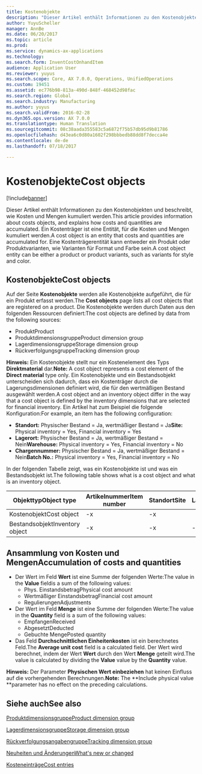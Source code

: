```yaml
---
title: Kostenobjekte
description: "Dieser Artikel enthält Informationen zu den Kostenobjekten und beschreibt, wie Kosten und Mengen kumuliert werden. Ein Kostenträger ist eine Entität, für die Kosten und Mengen kumuliert werden. Eine Kostenträgerentität kann entweder ein Produkt oder Produktvarianten, wie Varianten für Format und Farbe sein."
author: YuyuScheller
manager: AnnBe
ms.date: 06/20/2017
ms.topic: article
ms.prod: 
ms.service: dynamics-ax-applications
ms.technology: 
ms.search.form: InventCostOnhandItem
audience: Application User
ms.reviewer: yuyus
ms.search.scope: Core, AX 7.0.0, Operations, UnifiedOperations
ms.custom: 19451
ms.assetid: ec776b98-813a-490d-848f-468452d98fac
ms.search.region: Global
ms.search.industry: Manufacturing
ms.author: yuyus
ms.search.validFrom: 2016-02-28
ms.dyn365.ops.version: AX 7.0.0
ms.translationtype: Human Translation
ms.sourcegitcommit: 08c38aada355583c5a6872f75b57db95d9b81786
ms.openlocfilehash: d43ea6c0d80a1602f298bbbedb88dd8f7decca4e
ms.contentlocale: de-de
ms.lasthandoff: 07/18/2017

---
```


# <a name="cost-objects"></a><span data-ttu-id="bb14f-105">Kostenobjekte</span><span class="sxs-lookup"><span data-stu-id="bb14f-105">Cost objects</span></span>

[!include[banner](../includes/banner.md)]


<span data-ttu-id="bb14f-106">Dieser Artikel enthält Informationen zu den Kostenobjekten und beschreibt, wie Kosten und Mengen kumuliert werden.</span><span class="sxs-lookup"><span data-stu-id="bb14f-106">This article provides information about costs objects, and explains how costs and quantities are accumulated.</span></span> <span data-ttu-id="bb14f-107">Ein Kostenträger ist eine Entität, für die Kosten und Mengen kumuliert werden.</span><span class="sxs-lookup"><span data-stu-id="bb14f-107">A cost object is an entity that costs and quantities are accumulated for.</span></span> <span data-ttu-id="bb14f-108">Eine Kostenträgerentität kann entweder ein Produkt oder Produktvarianten, wie Varianten für Format und Farbe sein.</span><span class="sxs-lookup"><span data-stu-id="bb14f-108">A cost object entity can be either a product or product variants, such as variants for style and color.</span></span>  

<a name="cost-objects"></a><span data-ttu-id="bb14f-109">Kostenobjekte</span><span class="sxs-lookup"><span data-stu-id="bb14f-109">Cost objects</span></span>
------------

<span data-ttu-id="bb14f-110">Auf der Seite **Kostenobjekte** werden alle Kostenobjekte aufgeführt, die für ein Produkt erfasst werden.</span><span class="sxs-lookup"><span data-stu-id="bb14f-110">The **Cost objects** page lists all cost objects that are registered on a product.</span></span> <span data-ttu-id="bb14f-111">Die Kostenobjekte werden durch Daten aus den folgenden Ressourcen definiert:</span><span class="sxs-lookup"><span data-stu-id="bb14f-111">The cost objects are defined by data from the following sources:</span></span>

-   <span data-ttu-id="bb14f-112">Produkt</span><span class="sxs-lookup"><span data-stu-id="bb14f-112">Product</span></span>
-   <span data-ttu-id="bb14f-113">Produktdimensionsgruppe</span><span class="sxs-lookup"><span data-stu-id="bb14f-113">Product dimension group</span></span>
-   <span data-ttu-id="bb14f-114">Lagerdimensionsgruppe</span><span class="sxs-lookup"><span data-stu-id="bb14f-114">Storage dimension group</span></span>
-   <span data-ttu-id="bb14f-115">Rückverfolgungsgruppe</span><span class="sxs-lookup"><span data-stu-id="bb14f-115">Tracking dimension group</span></span>

<span data-ttu-id="bb14f-116">**Hinweis:** Ein Kostenobjekte stellt nur ein Kostenelement des Typs **Direktmaterial** dar.</span><span class="sxs-lookup"><span data-stu-id="bb14f-116">**Note:** A cost object represents a cost element of the **Direct material** type only.</span></span> <span data-ttu-id="bb14f-117">Ein Kostenobjekte und ein Bestandsobjekt unterscheiden sich dadurch, dass ein Kostenträger durch die Lagerungsdimensionen definiert wird, die für den wertmäßigen Bestand ausgewählt werden.</span><span class="sxs-lookup"><span data-stu-id="bb14f-117">A cost object and an inventory object differ in the way that a cost object is defined by the inventory dimensions that are selected for financial inventory.</span></span> <span data-ttu-id="bb14f-118">Ein Artikel hat zum Beispiel die folgende Konfiguration:</span><span class="sxs-lookup"><span data-stu-id="bb14f-118">For example, an item has the following configuration:</span></span>

-   <span data-ttu-id="bb14f-119">**Standort:** Physischer Bestand = Ja, wertmäßiger Bestand = Ja</span><span class="sxs-lookup"><span data-stu-id="bb14f-119">**Site:** Physical inventory = Yes, Financial inventory = Yes</span></span>
-   <span data-ttu-id="bb14f-120">**Lagerort:** Physischer Bestand = Ja, wertmäßiger Bestand = Nein</span><span class="sxs-lookup"><span data-stu-id="bb14f-120">**Warehouse:** Physical inventory = Yes, Financial inventory = No</span></span>
-   <span data-ttu-id="bb14f-121">**Chargennummer:** Physischer Bestand = Ja, wertmäßiger Bestand = Nein</span><span class="sxs-lookup"><span data-stu-id="bb14f-121">**Batch No.:** Physical inventory = Yes, Financial inventory = No</span></span>

<span data-ttu-id="bb14f-122">In der folgenden Tabelle zeigt, was ein Kostenobjekte ist und was ein Bestandsobjekt ist.</span><span class="sxs-lookup"><span data-stu-id="bb14f-122">The following table shows what is a cost object and what is an inventory object.</span></span>

| <span data-ttu-id="bb14f-123">Objekttyp</span><span class="sxs-lookup"><span data-stu-id="bb14f-123">Object type</span></span>      | <span data-ttu-id="bb14f-124">Artikelnummer</span><span class="sxs-lookup"><span data-stu-id="bb14f-124">Item number</span></span> | <span data-ttu-id="bb14f-125">Standort</span><span class="sxs-lookup"><span data-stu-id="bb14f-125">Site</span></span> | <span data-ttu-id="bb14f-126">Lagerort</span><span class="sxs-lookup"><span data-stu-id="bb14f-126">Warehouse</span></span> | <span data-ttu-id="bb14f-127">Chargennummer</span><span class="sxs-lookup"><span data-stu-id="bb14f-127">Batch No.</span></span> |
|------------------|-------------|------|-----------|-----------|
| <span data-ttu-id="bb14f-128">Kostenobjekt</span><span class="sxs-lookup"><span data-stu-id="bb14f-128">Cost object</span></span>      | <span data-ttu-id="bb14f-129"> -</span><span class="sxs-lookup"><span data-stu-id="bb14f-129">x</span></span>           | <span data-ttu-id="bb14f-130"> -</span><span class="sxs-lookup"><span data-stu-id="bb14f-130">x</span></span>    |           |           |
| <span data-ttu-id="bb14f-131">Bestandsobjekt</span><span class="sxs-lookup"><span data-stu-id="bb14f-131">Inventory object</span></span> | <span data-ttu-id="bb14f-132"> -</span><span class="sxs-lookup"><span data-stu-id="bb14f-132">x</span></span>           | <span data-ttu-id="bb14f-133"> -</span><span class="sxs-lookup"><span data-stu-id="bb14f-133">x</span></span>    |  <span data-ttu-id="bb14f-134"> -</span><span class="sxs-lookup"><span data-stu-id="bb14f-134">x</span></span>        | <span data-ttu-id="bb14f-135"> -</span><span class="sxs-lookup"><span data-stu-id="bb14f-135">x</span></span>         |

## <a name="accumulation-of-costs-and-quantities"></a><span data-ttu-id="bb14f-136">Ansammlung von Kosten und Mengen</span><span class="sxs-lookup"><span data-stu-id="bb14f-136">Accumulation of costs and quantities</span></span>
-   <span data-ttu-id="bb14f-137">Der Wert im Feld **Wert** ist eine Summe der folgenden Werte:</span><span class="sxs-lookup"><span data-stu-id="bb14f-137">The value in the **Value** fieldis a sum of the following values:</span></span>
    -   <span data-ttu-id="bb14f-138">Phys. Einstandsbetrag</span><span class="sxs-lookup"><span data-stu-id="bb14f-138">Physical cost amount</span></span>
    -   <span data-ttu-id="bb14f-139">Wertmäßiger Einstandsbetrag</span><span class="sxs-lookup"><span data-stu-id="bb14f-139">Financial cost amount</span></span>
    -   <span data-ttu-id="bb14f-140">Regulierungen</span><span class="sxs-lookup"><span data-stu-id="bb14f-140">Adjustments</span></span>
-   <span data-ttu-id="bb14f-141">Der Wert im Feld **Menge** ist eine Summe der folgenden Werte:</span><span class="sxs-lookup"><span data-stu-id="bb14f-141">The value in the **Quantity** field is a sum of the following values:</span></span>
    -   <span data-ttu-id="bb14f-142">Empfangen</span><span class="sxs-lookup"><span data-stu-id="bb14f-142">Received</span></span>
    -   <span data-ttu-id="bb14f-143">Abgesetzt</span><span class="sxs-lookup"><span data-stu-id="bb14f-143">Deducted</span></span>
    -   <span data-ttu-id="bb14f-144">Gebuchte Menge</span><span class="sxs-lookup"><span data-stu-id="bb14f-144">Posted quantity</span></span>
-   <span data-ttu-id="bb14f-145">Das Feld **Durchschnittlichen Einheitenkosten** ist ein berechnetes Feld.</span><span class="sxs-lookup"><span data-stu-id="bb14f-145">The **Average unit cost** field is a calculated field.</span></span> <span data-ttu-id="bb14f-146">Der Wert wird berechnet, indem der Wert **Wert** durch den Wert **Menge** geteilt wird.</span><span class="sxs-lookup"><span data-stu-id="bb14f-146">The value is calculated by dividing the **Value** value by the **Quantity** value.</span></span>

<span data-ttu-id="bb14f-147">**Hinweis:** Der Parameter **Physischen Wert einbeziehen** hat keinen Einfluss auf die vorhergehenden Berechnungen.</span><span class="sxs-lookup"><span data-stu-id="bb14f-147">**Note:** The **Include physical value **parameter has no effect on the preceding calculations.</span></span>

<a name="see-also"></a><span data-ttu-id="bb14f-148">Siehe auch</span><span class="sxs-lookup"><span data-stu-id="bb14f-148">See also</span></span>
--------

[<span data-ttu-id="bb14f-149">Produktdimensionsgruppe</span><span class="sxs-lookup"><span data-stu-id="bb14f-149">Product dimension group</span></span>](https://technet.microsoft.com/en-us/library/aa499382.aspx)

[<span data-ttu-id="bb14f-150">Lagerdimensionsgruppe</span><span class="sxs-lookup"><span data-stu-id="bb14f-150">Storage dimension group</span></span>](https://technet.microsoft.com/en-us/library/hh209317.aspx)

[<span data-ttu-id="bb14f-151">Rückverfolgungsangabengruppe</span><span class="sxs-lookup"><span data-stu-id="bb14f-151">Tracking dimension group</span></span>](https://technet.microsoft.com/en-us/library/hh209465.aspx)

[<span data-ttu-id="bb14f-152">Neuheiten und Änderungen</span><span class="sxs-lookup"><span data-stu-id="bb14f-152">What's new or changed</span></span>](/dynamics365/unified-operations/dev-itpro/get-started/whats-new-changed)

[<span data-ttu-id="bb14f-153">Kosteneinträge</span><span class="sxs-lookup"><span data-stu-id="bb14f-153">Cost entries</span></span>](cost-entries.md)




